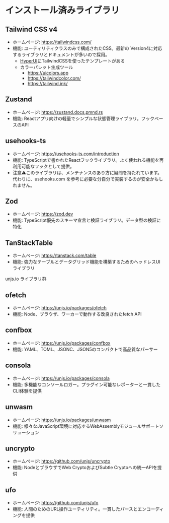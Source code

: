 # インストール済みライブラリ

## Tailwind CSS v4

- ホームページ: <https://tailwindcss.com/>
- 機能: ユーティリティクラスのみで構成されたCSS。最新の Version4に対応するライブラリとドキュメントが多いので採用。
  - [HyperUI](https://www.hyperui.dev/)にTailwindCSSを使ったテンプレートがある
  - カラーパレット生成ツール
    - <https://uicolors.app>
    - <https://tailwindcolor.com/>
    - <https://tailwind.ink/>

## Zustand

- ホームページ: <https://zustand.docs.pmnd.rs>
- 機能: Reactアプリ向けの軽量でシンプルな状態管理ライブラリ。フックベースのAPI

## usehooks-ts

- ホームページ: <https://usehooks-ts.com/introduction>
- 機能: TypeScriptで書かれたReactフックライブラリ。よく使われる機能を再利用可能なフックとして提供。
- 注意:warning:このライブラリは、メンテナンスのあり方に疑問を持たれています。代わりに、usehooks.com を参考に必要な分自分で実装するのが安全かもしれません。

## Zod

- ホームページ: <https://zod.dev>
- 機能: TypeScript優先のスキーマ宣言と検証ライブラリ。データ型の検証に特化

## TanStackTable

- ホームページ: <https://tanstack.com/table>
- 機能: 強力なテーブルとデータグリッド機能を構築するためのヘッドレスUIライブラリ

unjs.io ライブラリ群

## ofetch

- ホームページ: <https://unjs.io/packages/ofetch>
- 機能: Node、ブラウザ、ワーカーで動作する改良されたfetch API

## confbox

- ホームページ: <https://unjs.io/packages/confbox>
- 機能: YAML、TOML、JSONC、JSON5のコンパクトで高品質なパーサー

## consola

- ホームページ: <https://unjs.io/packages/consola>
- 機能: 多機能なコンソールロガー。プラグイン可能なレポーターと一貫したCLI体験を提供

## unwasm

- ホームページ: <https://unjs.io/packages/unwasm>
- 機能: 様々なJavaScript環境に対応するWebAssemblyモジュールサポートソリューション

## uncrypto

- ホームページ: <https://github.com/unjs/uncrypto>
- 機能: NodeとブラウザでWeb CryptoおよびSubtle Cryptoへの統一APIを提供

## ufo

- ホームページ: <https://github.com/unjs/ufo>
- 機能: 人間のためのURL操作ユーティリティ。一貫したパースとエンコーディングを提供
